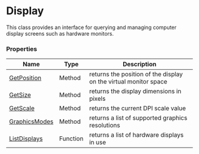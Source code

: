 # Display #
This class provides an interface for querying and managing computer display screens such as hardware monitors.

### Properties ###
| Name | Type | Description |
| --- | --- | --- |
| [GetPosition](CPP_Display_GetPosition.md) | Method | returns the position of the display on the virtual monitor space |
| [GetSize](CPP_Display_GetSize.md) | Method | returns the display dimensions in pixels |
| [GetScale](CPP_Display_GetScale.md) | Method | returns the current DPI scale value |
| [GraphicsModes](CPP_Display_GraphicsModes.md) | Method | returns a list of supported graphics resolutions |
| [ListDisplays](CPP_ListDisplays.md) | Function | returns a list of hardware displays in use |
